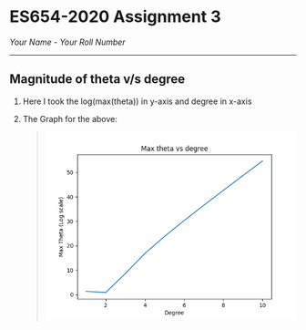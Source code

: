 # ES654-2020 Assignment 3

*Your Name* - *Your Roll Number*

------

## Magnitude of theta v/s degree

1. Here I took the log(max(theta)) in y-axis and degree in x-axis

2. The Graph for the above: 
    
    > ![alt text](q5.png "DS")

